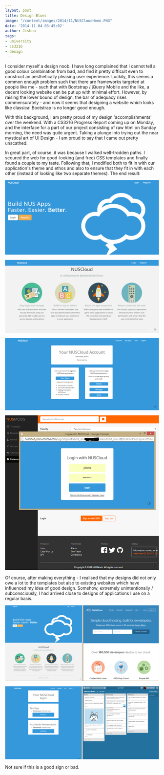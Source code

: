 ```yaml
---
layout: post
title: Design Blues
image: "/content/images/2014/11/NUSCloudHome.PNG"
date: '2014-11-04 03:45:02'
author: Jishnu
tags:
- university
- cs3216
- design
---
```


I consider myself a design noob. I have long complained that I cannot tell a good colour combination from bad, and find it pretty difficult even to construct an aesthetically pleasing user experience. Luckily, this seems a common enough problem such that there are frameworks targeted at people like me - such that with Bootstrap / jQuery Mobile and the like, a decent looking website can be put up with minimal effort. However, by raising the lower bound of design, the bar of adequacy rises commensurately - and now it seems that designing a website which looks like classical Bootstrap is no longer good enough.

With this background, I am pretty proud of my design 'accomplishments' over the weekend. With a CS3216 Progress Report coming up on Monday, and the interface for a part of our project consisting of raw html on Sunday morning, the need was quite urgent. Taking a plunge into trying out the near mystical art of UI Design - I am proud to say that I came out pretty unscathed.

In great part, of course, it was because I walked well-trodden paths. I scoured the web for good-looking (and free) CSS templates and finally found a couple to my taste. Following that, I modified both to fit in with our application's theme and ethos and also to ensure that they fit in with each other (instead of looking like two separate themes). The end result:

![homepage](/img/nuscloud.png)

![homepage-2](/img/NUSCloudHome2.png)

![account](/img/nuscloudAccount.png)

![loginflow](/img/loginFlow.png)

Of course, after making everything - I realised that my designs did not only owe a lot to the templates but also to existing websites which have influenced my idea of good design. Somehow, extremely unintentionally / subconsciously, I had arrived close to designs of applications I use on a regular basis.

![do](/img/cloud-digitalocean.png)

![trello](/img/nuscloud-trello.png)

Not sure if this is a good sign or bad.




